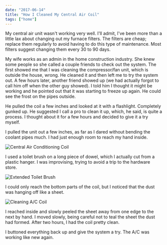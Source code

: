 ```yaml
---
date: "2017-06-14"
title: "How I Cleaned My Central Air Coil"
tags: ["home"]
---
```


My central air unit wasn't working very well. I'll admit, I've been more than a little lax about changing out my furnace filters. The filters are cheap; replace them regularly to avoid having to do this type of maintenance. Most filters suggest changing them every 30 to 90 days.

My wife works as an admin in the home construction industry. She knew some people so she called a couple friends to check out the system. The first showed me that I was cleaning the compressor/fan unit, which is outside the house, wrong. He cleaned it and then left me to try the system out. A few hours later, another friend showed up (we had actually forgot to call him off when the other guy showed). I told him I thought it might be working and he pointed out that it was starting to freeze up again. He could see the frost on the pipes outside.

He pulled the coil a few inches and looked at it with a flashlight. Completely gunked up. He suggested I call a pro to clean it up, which, he said, is quite a process. I thought about it for a few hours and decided to give it a try myself.

I pulled the unit out a few inches, as far as I dared without bending the coolant pipes much. I had just enough room to reach my hand inside.

![Central Air Conditioning Coil](../static/image/ac-coil.jpg)

I used a toilet brush on a long piece of dowel, which I actually cut from a plastic hanger. I was improvising, trying to avoid a trip to the hardware store.

![Extended Toilet Brush](/blog/image/extended-toilet-brush.jpg)

I could only reach the bottom parts of the coil, but I noticed that the dust was hanging off like a sheet.

![Cleaning A/C Coil](/blog/image/cleaning-ac-coil.jpg)

I reached inside and slowly peeled the sheet away from one edge to the next by hand. I moved slowly, being careful not to teal the sheet the dust had formed. After two hours, I had the coil pretty clean.

I buttoned everything back up and give the system a try. The A/C was working like new again.
